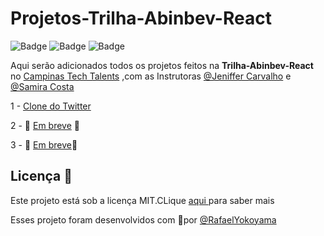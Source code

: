 # Projetos-Trilha-Abinbev-React
![Badge](https://img.shields.io/static/v1?label=Trilha&message=Abinbev-React&color=0097d8&style=flat&logo=)
![Badge](https://img.shields.io/static/v1?label=Campinas&message=Tech-Talents&color=90e0ef&style=flat&logo=)
![Badge](https://img.shields.io/static/v1?label=license&message=MIT&color=green&style=flat&logo=)

 Aqui serão adicionados todos os projetos feitos na **Trilha-Abinbev-React** no  [Campinas Tech Talents](https://www.linkedin.com/company/campinastech/)
 ,com as Instrutoras [@Jeniffer Carvalho](https://www.linkedin.com/in/jeniffer-carvalho-front-end/) e [@Samira Costa](https://www.linkedin.com/in/samira-costa/)



1 - [Clone do Twitter](https://github.com/Rafael-Yokoyama/Projetos-Trilha-Abinbev-React/tree/main/twitter-clone)

2 - :construction: <span style="color:red">[Em breve]() </span> :construction:

3 - :construction: [Em breve]():construction:



 


## Licença 📝 
 
 Este projeto está sob a licença MIT.CLique <a  href="https://github.com/Rafael-Yokoyama/Projetos-Trilha-Abinbev-React/blob/main/LICENSE"> aqui </a> para saber mais 

Esses projeto foram desenvolvidos com 🖤por  <a href="https://github.com/Rafael-Yokoyama"> @RafaelYokoyama </a> 

